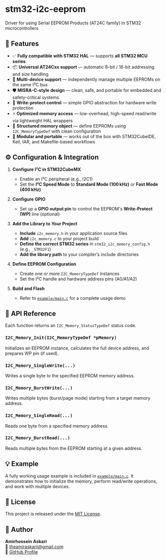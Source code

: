 # stm32-i2c-eeprom

Driver for using Serial EEPROM Products (AT24C family) in STM32 microcontrollers

## 🔧 Features

- ✅ **Fully compatible with STM32 HAL** — supports **all STM32 MCU series**
- 📦 **Universal AT24Cxx support** — automatic 8-bit / 16-bit addressing and size handling
- 🧠 **Multi-device support** — independently manage multiple EEPROMs on the same I²C bus
- 🛡️ **MISRA-C-style design** — clean, safe, and portable for embedded and safety-critical systems
- 🔌 **Write-protect control** — simple GPIO abstraction for hardware write protection
- ⚡ **Optimized memory access** — low-overhead, high-speed read/write via lightweight HAL wrappers
- 🧭 **Structured memory object** — define EEPROMs using `I2C_MemoryTypeDef` with clean configuration
- 📐 **Modular and portable** — works out of the box with STM32CubeIDE, Keil, IAR, and Makefile-based workflows


## ⚙️ Configuration & Integration

1. **Configure I²C in STM32CubeMX**  
   - Enable an I²C peripheral (e.g., I2C1)  
   - Set the **I²C Speed Mode** to **Standard Mode (100 kHz)** or **Fast Mode (400 kHz)**

2. **Configure GPIO**  
   - Set up a **GPIO output pin** to control the EEPROM's **Write-Protect (WP)** line (optional)

3. **Add the Library to Your Project**  
   - **Include** `i2c_memory.h` in your application source files  
   - **Add** `i2c_memory.c` to your project build  
   - **Define the correct STM32 series** in `stm32_i2c_memory_config.h` (e.g., `_STM32F1`)  
   - **Add the library path** to your compiler’s include directories

4. **Define EEPROM Configuration**  
   - Create one or more `I2C_MemoryTypeDef` instances  
   - Set the I²C handle and hardware address pins (A0/A1/A2)

5. **Build and Flash**  
   - Refer to [`example/main.c`](./example/main.c) for a complete usage demo


## 🧪 API Reference

Each function returns an `I2C_Memory_StatusTypeDef` status code.

### `I2C_Memory_Init(I2C_MemoryTypeDef *pMemory)`  
Initializes an EEPROM instance, calculates the full device address, and prepares WP pin (if used).

### `I2C_Memory_SingleWrite(...)`  
Writes a single byte to the specified EEPROM memory address.

### `I2C_Memory_BurstWrite(...)`  
Writes multiple bytes (burst/page mode) starting from a target memory address.

### `I2C_Memory_SingleRead(...)`  
Reads one byte from a specified memory address.

### `I2C_Memory_BurstRead(...)`  
Reads multiple bytes from the EEPROM starting at a given address.


## 💡 Example

A fully working usage example is included in [`example/main.c`](./example/main.c). It demonstrates how to initialize the memory, perform read/write operations, and work with multiple devices.


## 📜 License

This project is released under the [MIT License](./LICENSE).


## 👤 Author

**Amirhossein Askari**  
📧 theamiraskarii@gmail.com  
🔗 [GitHub Profile](https://github.com/AmirhoseinAskari)
